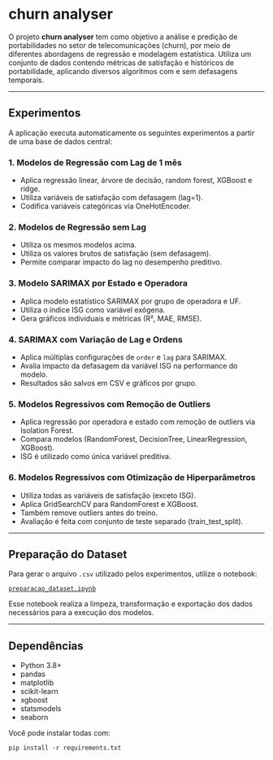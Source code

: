 # churn analyser

O projeto **churn analyser** tem como objetivo a análise e predição de portabilidades no setor de telecomunicações (churn), por meio de diferentes abordagens de regressão e modelagem estatística. Utiliza um conjunto de dados contendo métricas de satisfação e históricos de portabilidade, aplicando diversos algoritmos com e sem defasagens temporais.

---

## Experimentos

A aplicação executa automaticamente os seguintes experimentos a partir de uma base de dados central:

### 1. **Modelos de Regressão com Lag de 1 mês**

- Aplica regressão linear, árvore de decisão, random forest, XGBoost e ridge.
- Utiliza variáveis de satisfação com defasagem (lag=1).
- Codifica variáveis categóricas via OneHotEncoder.

### 2. **Modelos de Regressão sem Lag**

- Utiliza os mesmos modelos acima.
- Utiliza os valores brutos de satisfação (sem defasagem).
- Permite comparar impacto do lag no desempenho preditivo.

### 3. **Modelo SARIMAX por Estado e Operadora**

- Aplica modelo estatístico SARIMAX por grupo de operadora e UF.
- Utiliza o índice ISG como variável exógena.
- Gera gráficos individuais e métricas (R², MAE, RMSE).

### 4. **SARIMAX com Variação de Lag e Ordens**

- Aplica múltiplas configurações de `order` e `lag` para SARIMAX.
- Avalia impacto da defasagem da variável ISG na performance do modelo.
- Resultados são salvos em CSV e gráficos por grupo.

### 5. **Modelos Regressivos com Remoção de Outliers**

- Aplica regressão por operadora e estado com remoção de outliers via Isolation Forest.
- Compara modelos (RandomForest, DecisionTree, LinearRegression, XGBoost).
- ISG é utilizado como única variável preditiva.

### 6. **Modelos Regressivos com Otimização de Hiperparâmetros**

- Utiliza todas as variáveis de satisfação (exceto ISG).
- Aplica GridSearchCV para RandomForest e XGBoost.
- Também remove outliers antes do treino.
- Avaliação é feita com conjunto de teste separado (train_test_split).

---

## Preparação do Dataset

Para gerar o arquivo `.csv` utilizado pelos experimentos, utilize o notebook:

[`preparacao_dataset.ipynb`](./preparacao_dataset.ipynb)

Esse notebook realiza a limpeza, transformação e exportação dos dados necessários para a execução dos modelos.

---

## Dependências

- Python 3.8+
- pandas
- matplotlib
- scikit-learn
- xgboost
- statsmodels
- seaborn

Você pode instalar todas com:

`pip install -r requirements.txt`
